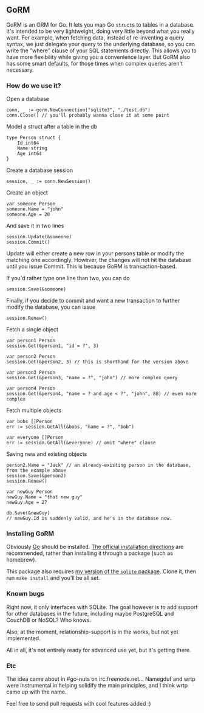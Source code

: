 ## GoRM

GoRM is an ORM for Go. It lets you map Go `struct`s to tables in a database. It's intended to be very lightweight, doing very little beyond what you really want. For example, when fetching data, instead of re-inventing a query syntax, we just delegate your query to the underlying database, so you can write the "where" clause of your SQL statements directly. This allows you to have more flexibility while giving you a convenience layer. But GoRM also has some smart defaults, for those times when complex queries aren't necessary.

### How do we use it?

Open a database

	conn, _ := gorm.NewConnection("sqlite3", "./test.db")
	conn.Close() // you'll probably wanna close it at some point

Model a struct after a table in the db

	type Person struct {
		Id int64
		Name string
		Age int64
	}

Create a database session

    session, _ := conn.NewSession()

Create an object

	var someone Person
	someone.Name = "john"
	someone.Age = 20
	
And save it in two lines

	session.Update(&someone)
    session.Commit()

Update will either create a new row in your persons table or modify the matching one accordingly. However, the changes will not hit the database until you issue Commit. This is because GoRM is transaction-based.

If you'd rather type one line than two, you can do

    session.Save(&someone)

Finally, if you decide to commit and want a new transaction to further modify the database, you can issue

    session.Renew()

Fetch a single object

	var person1 Person
	session.Get(&person1, "id = ?", 3)

	var person2 Person
	session.Get(&person2, 3) // this is shorthand for the version above
	
	var person3 Person
	session.Get(&person3, "name = ?", "john") // more complex query
	
	var person4 Person
	session.Get(&person4, "name = ? and age < ?", "john", 88) // even more complex

Fetch multiple objects

	var bobs []Person
	err := session.GetAll(&bobs, "name = ?", "bob")

	var everyone []Person
	err := session.GetAll(&everyone) // omit "where" clause

Saving new and existing objects

	person2.Name = "Jack" // an already-existing person in the database, from the example above
	session.Save(&person2)
	session.Renew()

	var newGuy Person
	newGuy.Name = "that new guy"
	newGuy.Age = 27
	
	db.Save(&newGuy)
	// newGuy.Id is suddenly valid, and he's in the database now.

### Installing GoRM

Obviously [Go](http://golang.org/) should be installed. [The official installation directions](http://golang.org/doc/install.html) are recommended, rather than installing it through a package (such as homebrew).

This package also requires [my version of the `sqlite` package](https://github.com/sdegutis/sqlite-go-wrapper). Clone it, then run `make install` and you'll be all set.

### Known bugs

Right now, it only interfaces with SQLite. The goal however is to add support for other databases in the future, including maybe PostgreSQL and CouchDB or NoSQL? Who knows.

Also, at the moment, relationship-support is in the works, but not yet implemented.

All in all, it's not entirely ready for advanced use yet, but it's getting there.

### Etc

The idea came about in #go-nuts on irc.freenode.net... Namegduf and wrtp were instrumental in helping solidify the main principles, and I think wrtp came up with the name.

Feel free to send pull requests with cool features added :)
